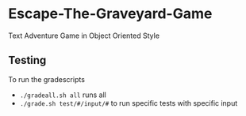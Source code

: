 # Escape-The-Graveyard-Game
Text Adventure Game in Object Oriented Style

## Testing
To run the gradescripts
- `./gradeall.sh all` runs all
- `./grade.sh test/#/input/#` to run specific tests with specific input